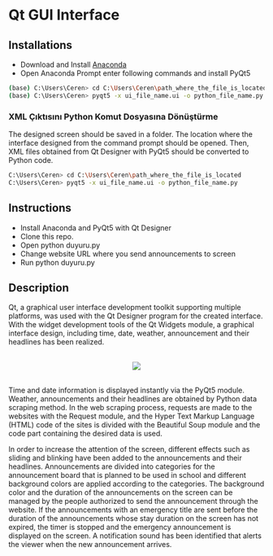 # Qt GUI Interface
## Installations
* Download and Install [Anaconda](https://www.anaconda.com/products/individual#windows)
* Open Anaconda Prompt enter following commands and install PyQt5
```bash
(base) C:\Users\Ceren> cd C:\Users\Ceren\path_where_the_file_is_located
(base) C:\Users\Ceren> pyqt5 -x ui_file_name.ui -o python_file_name.py
```
### XML Çıktısını Python Komut Dosyasına Dönüştürme
The designed screen should be saved in a folder. The location where the interface designed from the command prompt should be opened. Then, XML files obtained from Qt Designer with PyQt5 should be converted to Python code.
```bash
C:\Users\Ceren> cd C:\Users\Ceren\path_where_the_file_is_located
C:\Users\Ceren> pyqt5 -x ui_file_name.ui -o python_file_name.py
```
## Instructions
* Install Anaconda and PyQt5 with Qt Designer
* Clone this repo.
* Open python duyuru.py
* Change website URL where you send announcements to screen
* Run python duyuru.py

## Description
Qt, a graphical user interface development toolkit supporting multiple platforms, was used with the Qt Designer program for the created interface. With the widget development tools of the Qt Widgets module, a graphical interface design, including time, date, weather, announcement and their headlines has been realized. 

<p align="center">
  <br>
  <img src="https://user-images.githubusercontent.com/59059790/84431684-5c988e00-ac34-11ea-9ee7-b4d6260bd623.png">
  <br><br>
</p>

Time and date information is displayed instantly via the PyQt5 module. Weather, announcements and their headlines are obtained by Python data scraping method. In the web scraping process, requests are made to the websites with the Request module, and the Hyper Text Markup Language (HTML) code of the sites is divided with the Beautiful Soup module and the code part containing the desired data is used.

In order to increase the attention of the screen, different effects such as sliding and blinking have been added to the announcements and their headlines. Announcements are divided into categories for the announcement board that is planned to be used in school and different background colors are applied according to the categories. The background color and the duration of the announcements on the screen can be managed by the people authorized to send the announcement through the website. If the announcements with an emergency title are sent before the duration of the announcements whose stay duration on the screen has not expired, the timer is stopped and the emergency announcement is displayed on the screen. A notification sound has been identified that alerts the viewer when the new announcement arrives.

